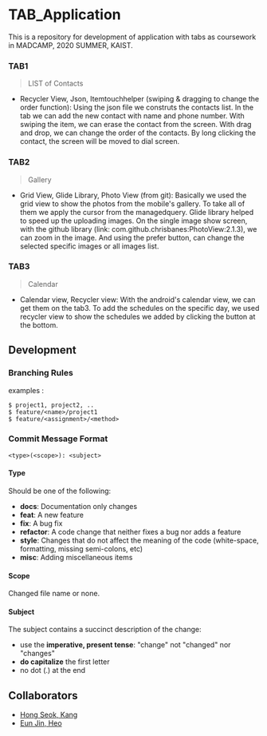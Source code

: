 # TAB_Application

This is a repository for development of application with tabs  as coursework in MADCAMP, 2020 SUMMER, KAIST. 

### TAB1

> LIST of Contacts

* Recycler View, Json, Itemtouchhelper (swiping & dragging to change the order function): Using the json file we construts the contacts list. In the tab we can add the new contact with name and phone number. With swiping the item, we can erase the contact from the screen. With drag and drop, we can change the order of the contacts. By long clicking the contact, the screen will be moved to dial screen.

### TAB2

> Gallery

* Grid View, Glide Library, Photo View (from git): Basically we used the grid view to show the photos from the mobile's gallery. To take all of them we apply the cursor from the managedquery. Glide library helped to speed up the uploading images. On the single image show screen, with the github library (link: com.github.chrisbanes:PhotoView:2.1.3), we can zoom in the image. And using the prefer button, can change the selected specific images or all images list.


### TAB3

> Calendar

* Calendar view, Recycler view: With the android's calendar view, we can get them on the tab3. To add the schedules on the specific day, we used recycler view to show the schedules we added by clicking the button at the bottom. 


## Development

### Branching Rules
examples : 
```
$ project1, project2, ..
$ feature/<name>/project1
$ feature/<assignment>/<method>
```
### Commit Message Format
```
<type>(<scope>): <subject>
```
#### Type
Should be one of the following:

* **docs**: Documentation only changes
* **feat**: A new feature
* **fix**: A bug fix
* **refactor**: A code change that neither fixes a bug nor adds a feature
* **style**: Changes that do not affect the meaning of the code (white-space, formatting, missing semi-colons, etc)
* **misc**: Adding miscellaneous items

#### Scope
Changed file name or none. 

#### Subject
The subject contains a succinct description of the change:

* use the **imperative, present tense**: "change" not "changed" nor "changes"
* **do capitalize** the first letter
* no dot (.) at the end

## Collaborators

* [Hong Seok, Kang](https://github.com/ghdtjr)
* [Eun Jin, Heo](https://github.com/eunjinheohy)

